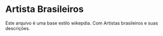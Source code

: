 # Artista Brasileiros

Este arquivo é uma base estilo wikepdia. Com Artistas brasileiros e suas descrições.
